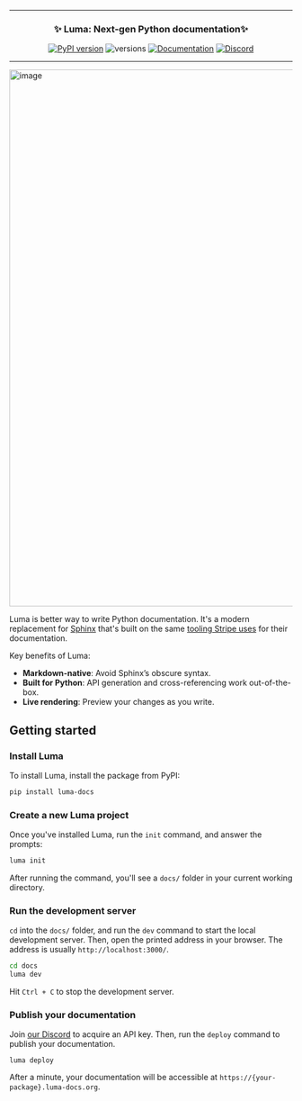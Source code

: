 <div align="center">
<hr>

### **✨ Luma: Next-gen Python documentation✨**

[![PyPI version](https://badge.fury.io/py/luma-docs.svg)](https://badge.fury.io/py/luma-docs)
![versions](https://img.shields.io/pypi/pyversions/luma-docs.svg)
[![Documentation](https://img.shields.io/badge/Documentation%20-Introduction%20-%20%23007ec6)](https://luma-docs.org/)
[![Discord](https://img.shields.io/discord/1335378384754311294?color=%237289da&label=Discord)](https://discord.gg/YJmCGJp6)

</div>

---

<img width="1624" height="954" alt="image" src="https://github.com/user-attachments/assets/99c6dc32-dd97-4cd4-b298-16d5969a79e3" />

Luma is better way to write Python documentation. It's a modern replacement for
[Sphinx](https://www.sphinx-doc.org/en/master/) that's built on the same [tooling
Stripe uses](https://markdoc.dev/) for their documentation.

Key benefits of Luma:

- **Markdown-native**: Avoid Sphinx’s obscure syntax.
- **Built for Python**: API generation and cross-referencing work out-of-the-box.
- **Live rendering**: Preview your changes as you write.

## Getting started

### Install Luma

To install Luma, install the package from PyPI:

```bash
pip install luma-docs
```

### Create a new Luma project

Once you've installed Luma, run the `init` command, and answer the prompts:

```bash
luma init
```

After running the command, you'll see a `docs/` folder in your current working
directory.

### Run the development server

`cd` into the `docs/` folder, and run the `dev` command to start the local development
server. Then, open the printed address in your browser. The address is usually
`http://localhost:3000/`.

```bash
cd docs
luma dev
```

Hit `Ctrl + C` to stop the development server.

### Publish your documentation

Join [our Discord](https://discord.gg/YJmCGJp6) to acquire an API key. Then, run the
`deploy` command to publish your documentation.

```
luma deploy
```

After a minute, your documentation will be accessible at
`https://{your-package}.luma-docs.org`.
